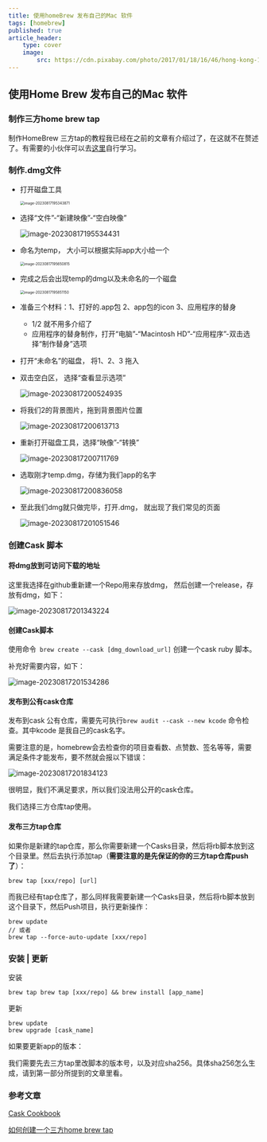 ```yaml
---
title: 使用homeBrew 发布自己的Mac 软件
tags: [homebrew]
published: true
article_header:
    type: cover 
    image:
        src: https://cdn.pixabay.com/photo/2017/01/18/16/46/hong-kong-1990268_1280.jpg
---
```


## 使用Home Brew 发布自己的Mac 软件

### 制作三方home brew tap

制作HomeBrew 三方tap的教程我已经在之前的文章有介绍过了，在这就不在赘述了。有需要的小伙伴可以去[这里](https://haoxiansen.github.io/2023/02/03/%E5%88%9B%E5%BB%BA%E4%B8%89%E6%96%B9homeBrew.html)自行学习。

### 制作.dmg文件

* 打开磁盘工具

  <img src="https://cdn.jsdelivr.net/gh/HaoXianSen/HaoXianSen.github.io@master/screenshots/20230817195344image-20230817195343871.png" alt="image-20230817195343871" style="zoom:50%;" />

* 选择“文件”-“新建映像”-“空白映像”

  ![image-20230817195534431](https://cdn.jsdelivr.net/gh/HaoXianSen/HaoXianSen.github.io@master/screenshots/20230817195534image-20230817195534431.png)

* 命名为temp， 大小可以根据实际app大小给一个

  <img src="https://cdn.jsdelivr.net/gh/HaoXianSen/HaoXianSen.github.io@master/screenshots/20230817195651image-20230817195650815.png" alt="image-20230817195650815" style="zoom:50%;" />

* 完成之后会出现temp的dmg以及未命名的一个磁盘

  <img src="https://cdn.jsdelivr.net/gh/HaoXianSen/HaoXianSen.github.io@master/screenshots/20230817195851image-20230817195851150.png" alt="image-20230817195851150" style="zoom:50%;" />

* 准备三个材料：1、打好的.app包 2、app包的icon 3、应用程序的替身

  * 1/2 就不用多介绍了
  * 应用程序的替身制作，打开“电脑”-“Macintosh HD”-“应用程序”-双击选择“制作替身”选项

* 打开“未命名”的磁盘， 将1、2、3 拖入

* 双击空白区， 选择“查看显示选项”

  ![image-20230817200524935](https://cdn.jsdelivr.net/gh/HaoXianSen/HaoXianSen.github.io@master/screenshots/20230817200525image-20230817200524935.png)

* 将我们2的背景图片，拖到背景图片位置

  ![image-20230817200613713](https://cdn.jsdelivr.net/gh/HaoXianSen/HaoXianSen.github.io@master/screenshots/20230817200613image-20230817200613713.png)

* 重新打开磁盘工具，选择“映像”-“转换”

  ![image-20230817200711769](https://cdn.jsdelivr.net/gh/HaoXianSen/HaoXianSen.github.io@master/screenshots/20230817200711image-20230817200711769.png)

* 选取刚才temp.dmg，存储为我们app的名字

  ![image-20230817200836058](https://cdn.jsdelivr.net/gh/HaoXianSen/HaoXianSen.github.io@master/screenshots/20230817200836image-20230817200836058.png)

* 至此我们dmg就只做完毕，打开.dmg， 就出现了我们常见的页面

  ![image-20230817201051546](https://cdn.jsdelivr.net/gh/HaoXianSen/HaoXianSen.github.io@master/screenshots/20230817201051image-20230817201051546.png)

### 创建Cask 脚本

#### 将dmg放到可访问下载的地址

这里我选择在github重新建一个Repo用来存放dmg， 然后创建一个release，存放有dmg，如下：

![image-20230817201343224](https://cdn.jsdelivr.net/gh/HaoXianSen/HaoXianSen.github.io@master/screenshots/20230817201343image-20230817201343224.png)

#### 创建Cask脚本

使用命令``` brew create --cask [dmg_download_url]``` 创建一个cask ruby 脚本。

补充好需要内容，如下：

![image-20230817201534286](https://cdn.jsdelivr.net/gh/HaoXianSen/HaoXianSen.github.io@master/screenshots/20230817201534image-20230817201534286.png)

#### 发布到公有cask仓库

发布到cask 公有仓库，需要先可执行``` brew audit --cask --new kcode ``` 命令检查。其中kcode 是我自己的cask名字。

需要注意的是，homebrew会去检查你的项目查看数、点赞数、签名等等，需要满足条件才能发布，要不然就会报以下错误：

![image-20230817201834123](https://cdn.jsdelivr.net/gh/HaoXianSen/HaoXianSen.github.io@master/screenshots/20230817201834image-20230817201834123.png)

很明显，我们不满足要求，所以我们没法用公开的cask仓库。

我们选择三方仓库tap使用。

#### 发布三方tap仓库

如果你是新建的tap仓库，那么你需要新建一个Casks目录，然后将rb脚本放到这个目录里。然后去执行添加tap（**需要注意的是先保证的你的三方tap仓库push了**）：

```shell
brew tap [xxx/repo] [url]
```

而我已经有tap仓库了，那么同样我需要新建一个Casks目录，然后将rb脚本放到这个目录下，然后Push项目，执行更新操作：

```shell
brew update 
// 或者
brew tap --force-auto-update [xxx/repo]
```

### 安装 | 更新

安装

```shell
brew tap brew tap [xxx/repo] && brew install [app_name]
```

更新

```shell
brew update
brew upgrade [cask_name]
```

如果要更新app的版本：

我们需要先去三方tap里改脚本的版本号，以及对应sha256。具体sha256怎么生成，请到第一部分所提到的文章里看。

### 参考文章

[Cask Cookbook](https://docs.brew.sh/Cask-Cookbook#stanza-zap)

[如何创建一个三方home brew tap](https://haoxiansen.github.io/2023/02/03/%E5%88%9B%E5%BB%BA%E4%B8%89%E6%96%B9homeBrew.html)

